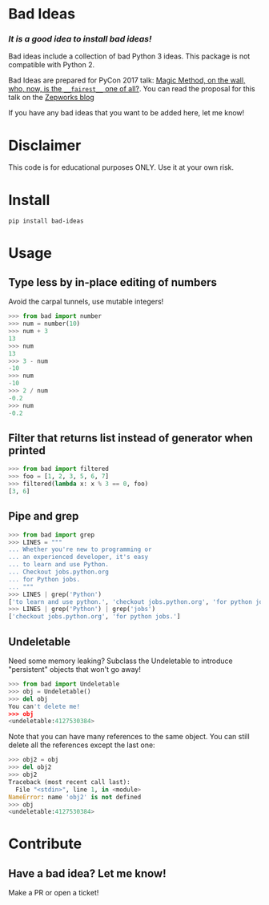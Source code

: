 # Bad Ideas
### *It is a good idea to install bad ideas!*

Bad ideas include a collection of bad Python 3 ideas. This package is not compatible with Python 2.

Bad Ideas are prepared for PyCon 2017 talk: [Magic Method, on the wall, who, now, is the `__fairest__` one of all?](https://us.pycon.org/2017/schedule/presentation/486/). You can read the proposal for this talk on the [Zepworks blog](http://zepworks.com/blog/magic-method-on-the-wall/)

If you have any bad ideas that you want to be added here, let me know!

# Disclaimer

This code is for educational purposes ONLY. Use it at your own risk.

# Install

`pip install bad-ideas`

# Usage

## Type less by in-place editing of numbers
Avoid the carpal tunnels, use mutable integers!

```py
>>> from bad import number
>>> num = number(10)
>>> num + 3
13
>>> num
13
>>> 3 - num
-10
>>> num
-10
>>> 2 / num
-0.2
>>> num
-0.2
```

## Filter that returns list instead of generator when printed

```py
>>> from bad import filtered
>>> foo = [1, 2, 3, 5, 6, 7]
>>> filtered(lambda x: x % 3 == 0, foo)
[3, 6]
```

## Pipe and grep

```py
>>> from bad import grep
>>> LINES = """
... Whether you're new to programming or
... an experienced developer, it's easy
... to learn and use Python.
... Checkout jobs.python.org
... for Python jobs.
... """
>>> LINES | grep('Python')
['to learn and use python.', 'checkout jobs.python.org', 'for python jobs.']
>>> LINES | grep('Python') | grep('jobs')
['checkout jobs.python.org', 'for python jobs.']
```

## Undeletable
Need some memory leaking? Subclass the Undeletable to introduce "persistent" objects that won't go away!

```py
>>> from bad import Undeletable
>>> obj = Undeletable()
>>> del obj
You can't delete me!
>>> obj
<undeletable:4127530384>
```

Note that you can have many references to the same object. You can still delete all the references except the last one:

```py
>>> obj2 = obj
>>> del obj2
>>> obj2
Traceback (most recent call last):
  File "<stdin>", line 1, in <module>
NameError: name 'obj2' is not defined
>>> obj
<undeletable:4127530384>
```

# Contribute

## Have a bad idea? Let me know!

Make a PR or open a ticket!
